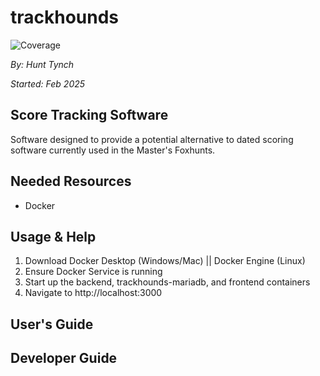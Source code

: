 # trackhounds

![Coverage](https://codecov.io/gh/hctynch/trackhounds/branch/main/graph/badge.svg)

_By: Hunt Tynch_

_Started: Feb 2025_

## Score Tracking Software

Software designed to provide a potential alternative to dated scoring software currently used in the Master's Foxhunts.

## Needed Resources

- Docker

## Usage & Help

1. Download Docker Desktop (Windows/Mac) || Docker Engine (Linux)
2. Ensure Docker Service is running
3. Start up the backend, trackhounds-mariadb, and frontend containers
4. Navigate to http://localhost:3000

## User's Guide

## Developer Guide
